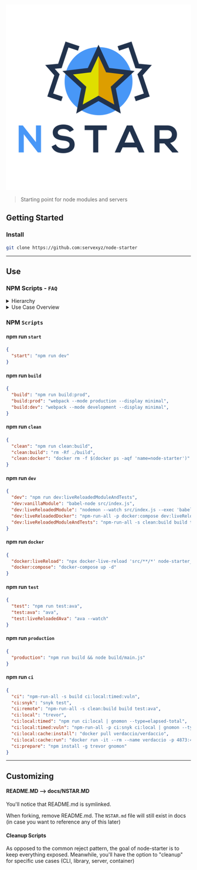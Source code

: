 ![logo](./docs/logo/NStar.svg)

> Starting point for node modules and servers

## Getting Started

### Install

```sh
git clone https://github.com:servexyz/node-starter
```

---

## Use

### NPM Scripts - `FAQ`

<details>
<summary>Hierarchy</summary>

<h4>Parent scripts</h4>
<div style="border-left: 4px solid #E1E4E8; padding-left: 8px">The recommended way to use these parent commands is to point them at the child command that you'll use.</div>


<ul style="padding-top:5px">
<li><code>start</code> - Primary entry point; parent to dev</li>
<li><code>build</code> - Utility script; parent to build options</li>
<li><code>clean</code> - Utility script; intended to be used for docker & node_modules</li>
<li><code>dev</code> - Secondary entry point; parent to test</li>
<li><code>test</code> - Secondary entry point; &lt;<code>np</code>&gt; friendly </li>
<li><code>ci</code> - Utility script; parent to local and remote CI</li>
</ul>

<h4>Why parent & child scripts instead of inline?</h4>
By structuring it this way, you will be able to:

<ul style="padding-top:5px">
<li>use consistent bash aliases across multiple projects</li> 
<li>easily add/remove child scripts as needed</li> 
<li>make reusable child scripts across multiple parent scripts</li> 
</ul>
<hr />
</details>

<details>
<summary>Use Case Overview</summary>

<h4>start</h4>
JS Developers are trained to <code>npm install</code> and <code>npm start</code>. In keeping with that tradition, start should point to your default developer experience. 

<h4>build</h4>
Run webpack for the specified environment. Read more about difference in webpack modes <a href="https://webpack.js.org/configuration/mode/">here</a> 

<h4>clean</h4>
Remove build or docker containers.

<h4>dev</h4>
Run your package with babel, nodemon or docker. Live reload watches changes and updatse your build for you automatically. 


<h4>docker</h4>
Compose your containers (see <a href="https://github.com/servexyz/node-starter/blob/master/docker-compose.yml">docker-compose.yml</a> for more info) or live reload your docker containers (currently uses <a href="https://www.npmjs.com/package/docker-live-reload">docker-live-reload</a>)


<h4>test</h4>
Unit tests, via <a href="npmjs.com/package/ava">ava</a>


<h4>production</h4>
This is a standalone script which builds and runs your script with <code>node</code>

<h4>ci</h4>
Run travis (CI) environment locally via trevor and test dependency vulnerabilities with snyk. The <code>ci:remote</code> script is called by travis.yml
<h4>
<hr />
</details>

### NPM `Scripts`

#### npm run `start`

```json
{
  "start": "npm run dev"
}
```

#### npm run `build`

```json
{
  "build": "npm run build:prod",
  "build:prod": "webpack --mode production --display minimal",
  "build:dev": "webpack --mode development --display minimal",
}
```

#### npm run `clean`

```json
{
  "clean": "npm run clean:build",
  "clean:build": "rm -Rf ./build",
  "clean:docker": "docker rm -f $(docker ps -aqf 'name=node-starter')"
}
```

#### npm run `dev`

```json
{
  "dev": "npm run dev:liveReloadedModuleAndTests",
  "dev:vanillaModule": "babel-node src/index.js",
  "dev:liveReloadedModule": "nodemon --watch src/index.js --exec 'babel-node src/index.js'",
  "dev:liveReloadedDocker": "npm-run-all -p docker:compose dev:liveReloadedModule docker:liveReload ",
  "dev:liveReloadedModuleAndTests": "npm-run-all -s clean:build build test:liveReloadedAva" 
}
```

#### npm run `docker`

```json
{
  "docker:liveReload": "npx docker-live-reload 'src/**/*' node-starter_server_1 /usr/src/server/src",
  "docker:compose": "docker-compose up -d"
}
```

#### npm run `test`

```json
{
  "test": "npm run test:ava",
  "test:ava": "ava",
  "test:liveReloadedAva": "ava --watch"
}
```

#### npm run `production`

```json
{
  "production": "npm run build && node build/main.js"
}
```

#### npm run `ci`

```json
{
  "ci": "npm-run-all -s build ci:local:timed:vuln",
  "ci:snyk": "snyk test",
  "ci:remote": "npm-run-all -s clean:build build test:ava",
  "ci:local": "trevor",
  "ci:local:timed": "npm run ci:local | gnomon --type=elapsed-total",
  "ci:local:timed:vuln": "npm-run-all -p ci:snyk ci:local | gnomon --type=elapsed-total",
  "ci:local:cache:install": "docker pull verdaccio/verdaccio",
  "ci:local:cache:run": "docker run -it --rm --name verdaccio -p 4873:4873 verdaccio/verdaccio",
  "ci:prepare": "npm install -g trevor gnomon"
}
```
---

## Customizing

#### README.MD --> docs/NSTAR.MD

You'll notice that README.md is symlinked.

When forking, remove README.md. The `NSTAR.md` file will still exist in docs (in case you want to reference any of this later)

#### Cleanup Scripts

As opposed to the common reject pattern, the goal of node-starter is to keep everything exposed. Meanwhile, you'll have the option to "cleanup" for specific use cases (CLI, library, server, container)
